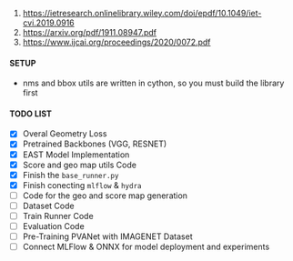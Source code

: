 1. https://ietresearch.onlinelibrary.wiley.com/doi/epdf/10.1049/iet-cvi.2019.0916
2. https://arxiv.org/pdf/1911.08947.pdf
3. https://www.ijcai.org/proceedings/2020/0072.pdf

#### SETUP
- nms and bbox utils are written in cython, so you must build the library first


#### TODO LIST
- [X] Overal Geometry Loss
- [X] Pretrained Backbones (VGG, RESNET)
- [X] EAST Model Implementation
- [X] Score and geo map utils Code
- [X] Finish the `base_runner.py`
- [X] Finish conecting `mlflow` & `hydra`
- [ ] Code for the geo and score map generation
- [ ] Dataset Code
- [ ] Train Runner Code
- [ ] Evaluation Code
- [ ] Pre-Training PVANet with IMAGENET Dataset 
- [ ] Connect MLFlow & ONNX for model deployment and experiments